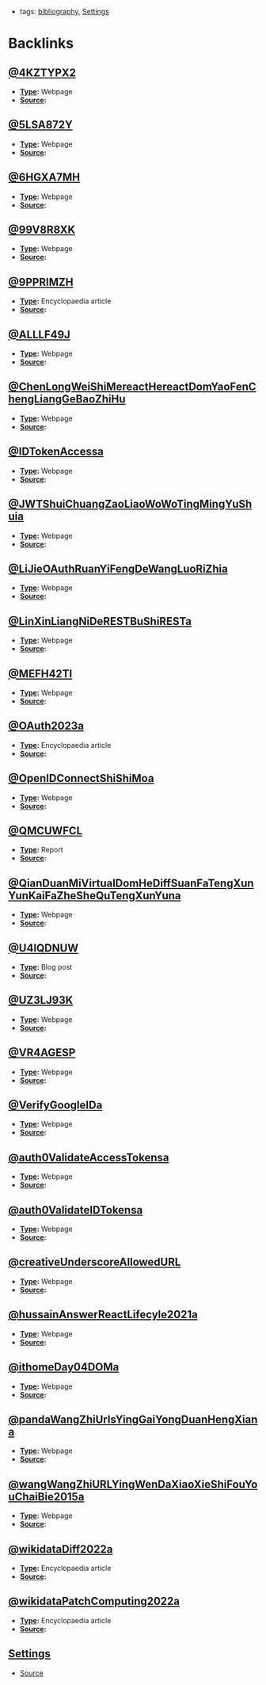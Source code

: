 - tags: [bibliography](<bibliography.md>), [Settings](<Settings.md>)

# Backlinks
## [@4KZTYPX2](<@4KZTYPX2.md>)
- **[Type](<Type.md>):** Webpage
- **[Source](<Source.md>):**

## [@5LSA872Y](<@5LSA872Y.md>)
- **[Type](<Type.md>):** Webpage
- **[Source](<Source.md>):**

## [@6HGXA7MH](<@6HGXA7MH.md>)
- **[Type](<Type.md>):** Webpage
- **[Source](<Source.md>):**

## [@99V8R8XK](<@99V8R8XK.md>)
- **[Type](<Type.md>):** Webpage
- **[Source](<Source.md>):**

## [@9PPRIMZH](<@9PPRIMZH.md>)
- **[Type](<Type.md>):** Encyclopaedia article
- **[Source](<Source.md>):**

## [@ALLLF49J](<@ALLLF49J.md>)
- **[Type](<Type.md>):** Webpage
- **[Source](<Source.md>):**

## [@ChenLongWeiShiMereactHereactDomYaoFenChengLiangGeBaoZhiHu](<@ChenLongWeiShiMereactHereactDomYaoFenChengLiangGeBaoZhiHu.md>)
- **[Type](<Type.md>):** Webpage
- **[Source](<Source.md>):**

## [@IDTokenAccessa](<@IDTokenAccessa.md>)
- **[Type](<Type.md>):** Webpage
- **[Source](<Source.md>):**

## [@JWTShuiChuangZaoLiaoWoWoTingMingYuShuia](<@JWTShuiChuangZaoLiaoWoWoTingMingYuShuia.md>)
- **[Type](<Type.md>):** Webpage
- **[Source](<Source.md>):**

## [@LiJieOAuthRuanYiFengDeWangLuoRiZhia](<@LiJieOAuthRuanYiFengDeWangLuoRiZhia.md>)
- **[Type](<Type.md>):** Webpage
- **[Source](<Source.md>):**

## [@LinXinLiangNiDeRESTBuShiRESTa](<@LinXinLiangNiDeRESTBuShiRESTa.md>)
- **[Type](<Type.md>):** Webpage
- **[Source](<Source.md>):**

## [@MEFH42TI](<@MEFH42TI.md>)
- **[Type](<Type.md>):** Webpage
- **[Source](<Source.md>):**

## [@OAuth2023a](<@OAuth2023a.md>)
- **[Type](<Type.md>):** Encyclopaedia article
- **[Source](<Source.md>):**

## [@OpenIDConnectShiShiMoa](<@OpenIDConnectShiShiMoa.md>)
- **[Type](<Type.md>):** Webpage
- **[Source](<Source.md>):**

## [@QMCUWFCL](<@QMCUWFCL.md>)
- **[Type](<Type.md>):** Report
- **[Source](<Source.md>):**

## [@QianDuanMiVirtualDomHeDiffSuanFaTengXunYunKaiFaZheSheQuTengXunYuna](<@QianDuanMiVirtualDomHeDiffSuanFaTengXunYunKaiFaZheSheQuTengXunYuna.md>)
- **[Type](<Type.md>):** Webpage
- **[Source](<Source.md>):**

## [@U4IQDNUW](<@U4IQDNUW.md>)
- **[Type](<Type.md>):** Blog post
- **[Source](<Source.md>):**

## [@UZ3LJ93K](<@UZ3LJ93K.md>)
- **[Type](<Type.md>):** Webpage
- **[Source](<Source.md>):**

## [@VR4AGESP](<@VR4AGESP.md>)
- **[Type](<Type.md>):** Webpage
- **[Source](<Source.md>):**

## [@VerifyGoogleIDa](<@VerifyGoogleIDa.md>)
- **[Type](<Type.md>):** Webpage
- **[Source](<Source.md>):**

## [@auth0ValidateAccessTokensa](<@auth0ValidateAccessTokensa.md>)
- **[Type](<Type.md>):** Webpage
- **[Source](<Source.md>):**

## [@auth0ValidateIDTokensa](<@auth0ValidateIDTokensa.md>)
- **[Type](<Type.md>):** Webpage
- **[Source](<Source.md>):**

## [@creativeUnderscoreAllowedURL](<@creativeUnderscoreAllowedURL.md>)
- **[Type](<Type.md>):** Webpage
- **[Source](<Source.md>):**

## [@hussainAnswerReactLifecyle2021a](<@hussainAnswerReactLifecyle2021a.md>)
- **[Type](<Type.md>):** Webpage
- **[Source](<Source.md>):**

## [@ithomeDay04DOMa](<@ithomeDay04DOMa.md>)
- **[Type](<Type.md>):** Webpage
- **[Source](<Source.md>):**

## [@pandaWangZhiUrlsYingGaiYongDuanHengXiana](<@pandaWangZhiUrlsYingGaiYongDuanHengXiana.md>)
- **[Type](<Type.md>):** Webpage
- **[Source](<Source.md>):**

## [@wangWangZhiURLYingWenDaXiaoXieShiFouYouChaiBie2015a](<@wangWangZhiURLYingWenDaXiaoXieShiFouYouChaiBie2015a.md>)
- **[Type](<Type.md>):** Webpage
- **[Source](<Source.md>):**

## [@wikidataDiff2022a](<@wikidataDiff2022a.md>)
- **[Type](<Type.md>):** Encyclopaedia article
- **[Source](<Source.md>):**

## [@wikidataPatchComputing2022a](<@wikidataPatchComputing2022a.md>)
- **[Type](<Type.md>):** Encyclopaedia article
- **[Source](<Source.md>):**

## [Settings](<Settings.md>)
- [Source](<Source.md>)


